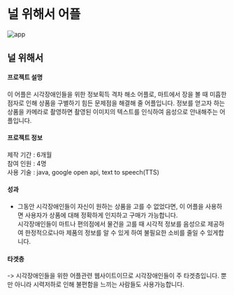 # 널 위해서 어플

![app](https://user-images.githubusercontent.com/114633626/214784901-9e4fe956-0401-416e-9445-22a468e80816.png)

 ## 널 위해서
  #### 프로젝트 설명
   이 어플은 시각장애인들을 위한 정보획득 격차 해소 어플로, 마트에서 장을 볼 때 미흡한 점자로 인해 상품을 구별하기 힘든 문제점을 해결해 줄 어플입니다. 정보를 얻고자 하는 상품을 카메라로 촬영하면 촬영된 이미지의 텍스트를 인식하여 음성으로 안내해주는 어플입니다.
   
  #### 프로젝트 정보
   제작 기간 : 6개월 <br />
   참여 인원 : 4명 <br />
   사용 기술 : java, google open api, text to speech(TTS)
   
  #### 성과
   - 그동안 시각장애인들이 자신이 원하는 상품을 고를 수 없었다면, 이 어플을 사용하면 사용자가 상품에 대해 정확하게 인지하고 구매가 가능합니다. <br />
   시각장애인들이 마트나 편의점에서 물건을 고를 때 시각적 정보를 음성으로 제공하여 한정적으로나마 제품의 정보를 알 수 있게 하여 불필요한 소비를 줄일 수 있게합니다.


  #### 타겟층
   -> 시각장애인들을 위한 어플관련 웹사이트이므로 시각장애인들이 주 타겟층입니다. 뿐만 아니라 시력저하로 인해 불편함을 느끼는 사람들도 사용가능합니다.
